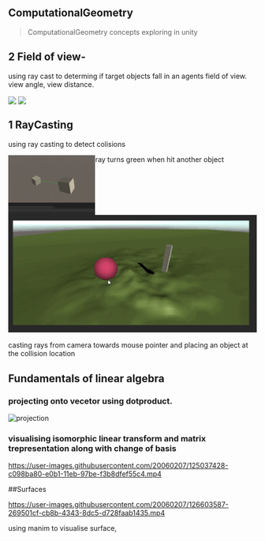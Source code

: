 ## ComputationalGeometry

> ComputationalGeometry concepts exploring in unity


## 2 Field  of view- 
<p>
using ray cast to determing if target objects fall in an agents field of view. view angle, view distance. 
</p>
<img src="https://github.com/deeprajbasu/ComputationalGeometry/blob/main/field-Of-View/FOVout1.gif" width="50%"align='center'>

<img src="https://github.com/deeprajbasu/ComputationalGeometry/blob/main/field-Of-View/FOVout2.gif" width="60%" align='center'>


## 1 RayCasting

using ray casting to detect colisions 

<img src="https://github.com/deeprajbasu/ComputationalGeometry/blob/main/raycast/screen2.PNG" width="35%" align='left'>

ray turns green when hit another object 


<img src="https://github.com/deeprajbasu/ComputationalGeometry/blob/main/raycast/rayHitPlace.gif" width="100%">
<p>
casting rays from camera towards mouse pointer  and placing an object at the collision location
</p>



## Fundamentals of linear algebra

### projecting onto vecetor using dotproduct. 
![projection](https://user-images.githubusercontent.com/20060207/126078546-3e003a42-a6e2-49c1-b580-c96d42ed9b80.png)


### visualising isomorphic linear transform and matrix trepresentation along with change of basis
https://user-images.githubusercontent.com/20060207/125037428-c098ba80-e0b1-11eb-97be-f3b8dfef55c4.mp4



##Surfaces

https://user-images.githubusercontent.com/20060207/126603587-269501cf-cb8b-4343-8dc5-d728faab1435.mp4



using manim to visualise surface,


